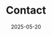 ---
title: Contact
date: 2025-05-20
type: landing

# Natixar's address in France
address_locale: fr-fr

design:
  # Default section spacing
  spacing: "2rem"

sections:
  - block: contact
    id: contact
    content:
      title: Contact us
      subtitle: ''
      text: 'natixar'
      image: 
        filename: carte_marseille.png
        caption: map of Marseilles
      # Contact details - edit or remove options as needed
      email: info@natixar.com
      # phone: 888 888 88 88
      appointment_url: 'https://calendly.com'
      address:
        street: 31 rue Raphael
        city: Marseille
        region: 
        postcode: '13008'
        country: France
        country_code: FR
      # directions: 
      office_hours:
        - 'Mon. - Fri. 08:00 to 20:00 CET'
        - 'Saturday 09:00 to 21:00 CET'
        - 'Closed on Sundays'
      # contact_links:
      #   - icon: twitter
      #     icon_pack: fab
      #     name: DM Me
      #     link: 'https://twitter.com/Twitter'
      #   - icon: skype
      #     icon_pack: fab
      #     name: Skype Me
      #     link: 'skype:echo123?call'
      #   - icon: video
      #     icon_pack: fas
      #     name: Zoom Me
      #     link: 'https://zoom.com'
      # Automatically link email and phone or display them just as text?
      autolink: true
      # Choose an email form provider (netlify/formspree)
      form:
        provider: netlify
        formspree:
          # If using Formspree, enter your Formspree form ID
          id: ''
        netlify:
          # Enable CAPTCHA challenge to reduce spam?
          captcha: true
          # TODO Too fast! Must add a Thank you! page.
          success_url: '/#top'
      # Coordinates to display a map - set your map provider in `params.yaml`
      coordinates:
        latitude: '37.4275'
        longitude: '-122.1697'
    design:
      # Choose how many columns the section has. Valid values: '1'.
      columns: '1'
      # Choose if you want padding around the customized message
      no_padding: true
      # Background
      background:
        color: #2020A040
        # image:
        #   # Add your image background to `assets/media/`.
        #   filename: bg-triangles.svg
        #   filters:
        #     brightness: 0.2
        #     transparency: 0.5
---